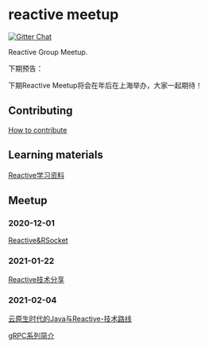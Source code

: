 # reactive meetup

[![Gitter Chat](https://badges.gitter.im/Join%20Chat.svg)](https://groups.google.com/g/reactive-group)

Reactive Group Meetup.

下期预告：

下期Reactive Meetup将会在年后在上海举办，大家一起期待！

## Contributing

[How to contribute](./CONTRIBUTING.md) 

## Learning materials

[Reactive学习资料](./学习资料/README.md) 

## Meetup

### 2020-12-01

[Reactive&RSocket](./202012/slides/Reactive&RSocket.pptx)

### 2021-01-22

[Reactive技术分享](./202101/slides/Reactive技术分享.pptx)

### 2021-02-04

[云原生时代的Java与Reactive-技术路线](./202102/slides/云原生时代的Java与Reactive-技术路线.pptx)

[gRPC系列简介](https://github.com/reactivegroup/grpc-example)
